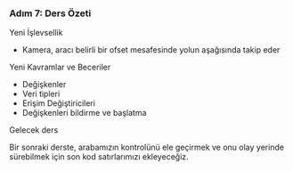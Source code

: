 ### Adım 7: Ders Özeti

Yeni İşlevsellik

- Kamera, aracı belirli bir ofset mesafesinde yolun aşağısında takip eder

Yeni Kavramlar ve Beceriler

- Değişkenler
- Veri tipleri
- Erişim Değiştiricileri
- Değişkenleri bildirme ve başlatma

Gelecek ders

Bir sonraki derste, arabamızın kontrolünü ele geçirmek ve onu olay yerinde sürebilmek için son kod satırlarımızı ekleyeceğiz.
